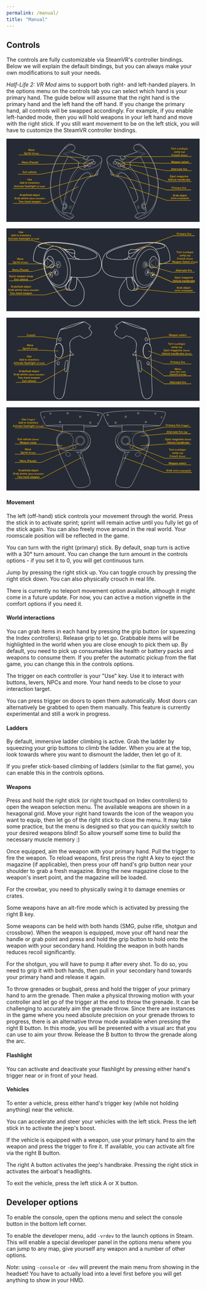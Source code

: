 ```yaml
---
permalink: /manual/
title: "Manual"
---
```


## Controls

The controls are fully customizable via SteamVR's controller bindings. Below we will
explain the default bindings, but you can always make your own modifications to suit
your needs.

*Half-Life 2: VR Mod* aims to support both right- and left-handed players. In the options menu on the
controls tab you can select which hand is your primary hand. The guide below will assume
that the right hand is the primary hand and the left hand the off hand. If you change the
primary hand, all controls will be swapped accordingly. For example, if you enable left-handed
mode, then you will hold weapons in your left hand and move with the right stick. If you still
want movement to be on the left stick, you will have to customize the SteamVR controller bindings.

![Index controllers](/assets/images/controls/Controls-Index.png)

![Touch controllers](/assets/images/controls/Controls-Oculus.png)

![Vive wands](/assets/images/controls/Controls-Vive.png)

![WMR controllers](/assets/images/controls/Controls-WMR.png)

#### Movement

The left (off-hand) stick controls your movement through the world. Press the stick in
to activate sprint; sprint will remain active until you fully let go of the stick again.
You can also freely move around in the real world. Your roomscale position will be reflected
in the game.

You can turn with the right (primary) stick. By default, snap turn is active with a 30°
turn amount. You can change the turn amount in the controls options - if you set it to 0,
you will get continuous turn.

Jump by pressing the right stick up. You can toggle crouch by pressing the right stick down.
You can also physically crouch in real life.

There is currently no teleport movement option available, although it might come in a future
update. For now, you can active a motion vignette in the comfort options if you need it.

#### World interactions

You can grab items in each hand by pressing the grip button (or squeezing the Index controllers).
Release grip to let go. Grabbable items will be highlighted in the world when you are close enough
to pick them up. By default, you need to pick up consumables like health or battery packs and weapons
to consume them. If you prefer the automatic pickup from the flat game, you can change this in
the controls options.

The trigger on each controller is your "Use" key. Use it to interact with buttons, levers, NPCs
and more. Your hand needs to be close to your interaction target.

You can press trigger on doors to open them automatically. Most doors can alternatively be grabbed
to open them manually. This feature is currently experimental and still a work in progress.

#### Ladders

By default, immersive ladder climbing is active. Grab the ladder by squeezing your grip buttons
to climb the ladder. When you are at the top, look towards where you want to dismount the ladder,
then let go of it.

If you prefer stick-based climbing of ladders (similar to the flat game), you can enable this in
the controls options.

#### Weapons

Press and hold the right stick (or right touchpad on Index controllers) to open the weapon selection menu.
The available weapons are shown in a hexagonal grid. Move your right hand towards the icon of the
weapon you want to equip, then let go of the right stick to close the menu. It may take some practice,
but the menu is designed so that you can quickly switch to your desired weapons blind! So allow yourself
some time to build the necessary muscle memory :)

Once equipped, aim the weapon with your primary hand. Pull the trigger to fire the weapon. To reload
weapons, first press the right A key to eject the magazine (if applicable), then press your off hand's
grip button near your shoulder to grab a fresh magazine. Bring the new magazine close to the weapon's
insert point, and the magazine will be loaded.

For the crowbar, you need to physically swing it to damage enemies or crates.

Some weapons have an alt-fire mode which is activated by pressing the right B key.

Some weapons can be held with both hands (SMG, pulse rifle, shotgun and crossbow). When the weapon
is equipped, move your off hand near the handle or grab point and press and hold the grip button to
hold onto the weapon with your secondary hand. Holding the weapon in both hands reduces recoil
significantly.

For the shotgun, you will have to pump it after every shot. To do so, you need to grip it with both hands,
then pull in your secondary hand towards your primary hand and release it again.

To throw grenades or bugbait, press and hold the trigger of your primary hand to arm the grenade.
Then make a physical throwing motion with your controller and let go of the trigger at the end
to throw the grenade.
It can be challenging to accurately aim the grenade throw. Since there are instances in the game where
you need absolute precision on your grenade throws to progress, there is an alternative throw mode
available when pressing the right B button. In this mode, you will be presented with a visual arc that
you can use to aim your throw. Release the B button to throw the grenade along the arc.

#### Flashlight

You can activate and deactivate your flashlight by pressing either hand's trigger near or in front of
your head.

#### Vehicles

To enter a vehicle, press either hand's trigger key (while not holding anything) near the vehicle.

You can accelerate and steer your vehicles with the left stick. Press the left stick in to activate
the jeep's boost.

If the vehicle is equipped with a weapon, use your primary hand to aim the weapon and press the trigger
to fire it. If available, you can activate alt fire via the right B button.

The right A button activates the jeep's handbrake. Pressing the right stick in activates the airboat's
headlights.

To exit the vehicle, press the left stick A or X button.


## Developer options

To enable the console, open the options menu and select the console button in the bottom left corner.

To enable the developer menu, add `-vrdev` to the launch options in Steam. This will enable a special
developer panel in the options menu where you can jump to any map, give yourself any weapon and a number of
other options.

*Note*: using `-console` or `-dev` will prevent the main menu from showing in the headset! You
have to actually load into a level first before you will get anything to show in your HMD.